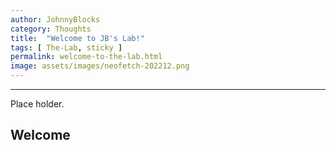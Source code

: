 ```yaml
---
author: JohnnyBlocks
category: Thoughts
title:  "Welcome to JB's Lab!"
tags: [ The-Lab, sticky ]
permalink: welcome-to-the-lab.html
image: assets/images/neofetch-202212.png
---
```

---
Place holder.

## Welcome
